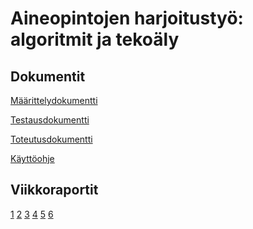 Aineopintojen harjoitustyö: algoritmit ja tekoäly
=================================================

Dokumentit
----------

[Määrittelydokumentti](doc/maarittely.pdf)

[Testausdokumentti](doc/testaus.md)

[Toteutusdokumentti](doc/toteutus.md)

[Käyttöohje](doc/kayttoohje.md)

Viikkoraportit
--------------

[1](doc/viikkoraportti_1.pdf)
[2](doc/viikkoraportti_2.pdf)
[3](doc/viikkoraportti_3.pdf)
[4](doc/viikkoraportti_4.pdf)
[5](doc/viikkoraportti_5.pdf)
[6](doc/viikkoraportti_6.pdf)

